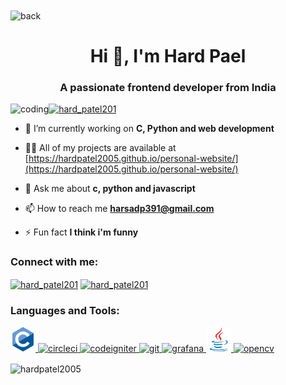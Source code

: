 <img align ="center" src="https://static1.xdaimages.com/wordpress/wp-content/uploads/2019/10/Android-Developer-Challenge-2019.jpg" alt="back">
<h1 align="center">Hi 👋, I'm Hard Pael</h1>
<h3 align="center">A passionate frontend developer from India</h3>
<img align="left" src="https://cdn.dribbble.com/users/2131993/screenshots/4948736/thoughtworks-gif_dribbble.gif" alt="coding">
<!-- <p align="left"> <img src="https://komarev.com/ghpvc/?username=hardpatel2005&label=Profile%20views&color=0e75b6&style=flat" alt="hardpatel2005" /> </p>
 -->
<p align="left"> <a href="https://twitter.com/hard_patel201" target="blank"><img src="https://img.shields.io/twitter/follow/hard_patel201?logo=twitter&style=for-the-badge" alt="hard_patel201" /></a> </p>

- 🔭 I’m currently working on **C, Python and web development**

- 👨‍💻 All of my projects are available at [https://hardpatel2005.github.io/personal-website/](https://hardpatel2005.github.io/personal-website/)

- 💬 Ask me about **c, python and javascript**

- 📫 How to reach me **harsadp391@gmail.com**

- ⚡ Fun fact **I think i'm funny**

<h3 align="left">Connect with me:</h3>
<p align="left">
<a href="https://twitter.com/hard_patel201" target="blank"><img align="center" src="https://raw.githubusercontent.com/rahuldkjain/github-profile-readme-generator/master/src/images/icons/Social/twitter.svg" alt="hard_patel201" height="30" width="40" /></a>
<a href="https://instagram.com/hard_patel201" target="blank"><img align="center" src="https://raw.githubusercontent.com/rahuldkjain/github-profile-readme-generator/master/src/images/icons/Social/instagram.svg" alt="hard_patel201" height="30" width="40" /></a>
</p>

<h3 align="left">Languages and Tools:</h3>
<p align="left"> <a href="https://www.cprogramming.com/" target="_blank" rel="noreferrer"> <img src="https://raw.githubusercontent.com/devicons/devicon/master/icons/c/c-original.svg" alt="c" width="40" height="40"/> </a> <a href="https://circleci.com" target="_blank" rel="noreferrer"> <img src="https://www.vectorlogo.zone/logos/circleci/circleci-icon.svg" alt="circleci" width="40" height="40"/> </a> <a href="https://codeigniter.com" target="_blank" rel="noreferrer"> <img src="https://cdn.worldvectorlogo.com/logos/codeigniter.svg" alt="codeigniter" width="40" height="40"/> </a> <a href="https://git-scm.com/" target="_blank" rel="noreferrer"> <img src="https://www.vectorlogo.zone/logos/git-scm/git-scm-icon.svg" alt="git" width="40" height="40"/> </a> <a href="https://grafana.com" target="_blank" rel="noreferrer"> <img src="https://www.vectorlogo.zone/logos/grafana/grafana-icon.svg" alt="grafana" width="40" height="40"/> </a> <a href="https://www.java.com" target="_blank" rel="noreferrer"> <img src="https://raw.githubusercontent.com/devicons/devicon/master/icons/java/java-original.svg" alt="java" width="40" height="40"/> </a> <a href="https://opencv.org/" target="_blank" rel="noreferrer"> <img src="https://www.vectorlogo.zone/logos/opencv/opencv-icon.svg" alt="opencv" width="40" height="40"/> </a> </p>

<p><img align="center" src="https://github-readme-streak-stats.herokuapp.com/?user=hardpatel2005&" alt="hardpatel2005" /></p>
